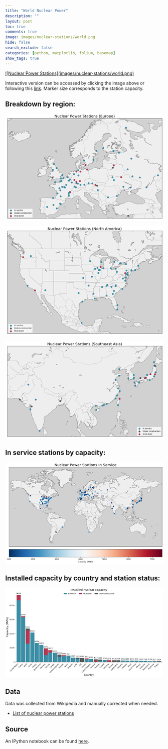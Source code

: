 ```yaml
---
title: "World Nuclear Power"
description: ""
layout: post
toc: true
comments: true
image: images/nuclear-stations/world.png
hide: false
search_exclude: false
categories: [python, matplotlib, folium, basemap]
show_tags: true
---
```



<a href="images/nuclear-stations/nuclear-stations.html" target="_blank">
    ![Nuclear Power Stations](images/nuclear-stations/world.png)
</a>

Interactive version can be accessed by clicking the image above or following this [link](images/nuclear-stations/nuclear-stations.html). Marker size corresponds to the station capacity.


## Breakdown by region:

![Nuclear Power Stations Europe](images/nuclear-stations/europe.png)

![Nuclear Power Stations North America](images/nuclear-stations/north-america.png)

![Nuclear Power Stations SW Asia](images/nuclear-stations/sw-asia.png)


## In service stations by capacity:

![In service stations by capacity](images/nuclear-stations/world-in-service-installed.png)


## Installed capacity by country and station status:

![Nuclear Power Stations SW Asia](images/nuclear-stations/installed.png)


## Data

Data was collected from Wikipedia and manually corrected when needed.

- [List of nuclear power stations](https://en.wikipedia.org/wiki/List_of_nuclear_power_stations)


## Source

An IPython notebook can be found [here](https://github.com/jAniceto/data-viz/blob/master/nuclear-stations/nuclear-power-stations.ipynb).